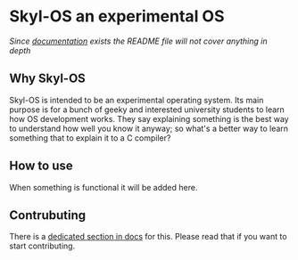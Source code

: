 # Skyl-OS an experimental OS

*Since [documentation](/docs/) exists the README file will not cover anything in depth*

## Why Skyl-OS

Skyl-OS is intended to be an experimental operating system. Its main purpose is for a bunch of geeky and interested university students to learn how OS development works. 
They say explaining something is the best way to understand how well you know it anyway; so what's a better way to learn something that to explain it to a C compiler?

## How to use

When something is functional it will be added here.

## Contrubuting

There is a [dedicated section in docs](docs/contribution/start-contributing.md) for this. Please read that if you want to start contributing.